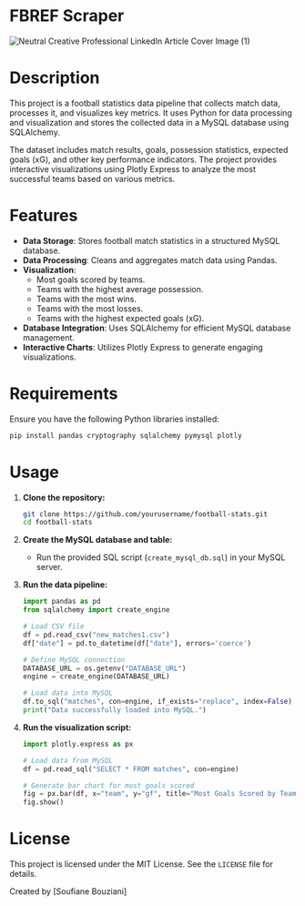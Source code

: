 # FBREF Scraper
![Neutral Creative Professional LinkedIn Article Cover Image (1)](https://github.com/chinigami122/Fasntasy-pr-league-project/blob/master/Extract.png)
# Description
This project is a football statistics data pipeline that collects match data, processes it, and visualizes key metrics. It uses Python for data processing and visualization and stores the collected data in a MySQL database using SQLAlchemy.

The dataset includes match results, goals, possession statistics, expected goals (xG), and other key performance indicators. The project provides interactive visualizations using Plotly Express to analyze the most successful teams based on various metrics.

# Features
- **Data Storage**: Stores football match statistics in a structured MySQL database.
- **Data Processing**: Cleans and aggregates match data using Pandas.
- **Visualization**:
  - Most goals scored by teams.
  - Teams with the highest average possession.
  - Teams with the most wins.
  - Teams with the most losses.
  - Teams with the highest expected goals (xG).
- **Database Integration**: Uses SQLAlchemy for efficient MySQL database management.
- **Interactive Charts**: Utilizes Plotly Express to generate engaging visualizations.

# Requirements
Ensure you have the following Python libraries installed:
```bash
pip install pandas cryptography sqlalchemy pymysql plotly
```

# Usage
1. **Clone the repository:**
   ```bash
   git clone https://github.com/yourusername/football-stats.git
   cd football-stats
   ```

2. **Create the MySQL database and table:**
   - Run the provided SQL script (`create_mysql_db.sql`) in your MySQL server.

3. **Run the data pipeline:**
   ```python
   import pandas as pd
   from sqlalchemy import create_engine

   # Load CSV file
   df = pd.read_csv("new_matches1.csv")
   df["date"] = pd.to_datetime(df["date"], errors='coerce')

   # Define MySQL connection
   DATABASE_URL = os.getenv("DATABASE_URL")
   engine = create_engine(DATABASE_URL)

   # Load data into MySQL
   df.to_sql("matches", con=engine, if_exists="replace", index=False)
   print("Data successfully loaded into MySQL.")
   ```

4. **Run the visualization script:**
   ```python
   import plotly.express as px

   # Load data from MySQL
   df = pd.read_sql("SELECT * FROM matches", con=engine)
   
   # Generate bar chart for most goals scored
   fig = px.bar(df, x="team", y="gf", title="Most Goals Scored by Teams", color="gf")
   fig.show()
   ```

# License
This project is licensed under the MIT License. See the `LICENSE` file for details.

Created by [Soufiane Bouziani]

